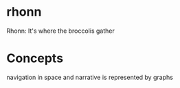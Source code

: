 # rhonn

Rhonn: It's where the broccolis gather

# Concepts

navigation in space and narrative is represented by graphs
